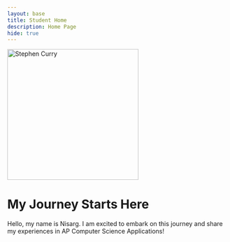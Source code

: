 ```yaml
---
layout: base
title: Student Home 
description: Home Page
hide: true
---
```


<!-- Stephen Curry Image -->
<img src="https://images2.minutemediacdn.com/image/upload/c_crop,w_5345,h_3006,x_0,y_134/c_fill,w_912,ar_16:9,f_auto,q_auto,g_auto/images/ImagnImages/mmsport/si/01j50njctrphqn59yf0r.jpg" alt="Stephen Curry" style="width:300px;height:auto;">

<h1>My Journey Starts Here</h1>
<p>Hello, my name is Nisarg. I am excited to embark on this journey and share my experiences in AP Computer Science Applications!</p>